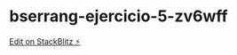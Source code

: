 # bserrang-ejercicio-5-zv6wff

[Edit on StackBlitz ⚡️](https://stackblitz.com/edit/bserrang-ejercicio-5-zv6wff)
